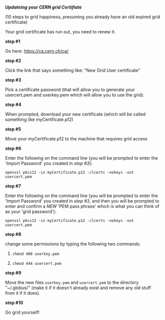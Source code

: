 ***Updateing your CERN grid Certifiate***

(10 steps to grid happiness, presuming you already have an old expired grid certificate)




Your grid certificate has run out, you need to renew it.

**step #1**

Go here: https://ca.cern.ch/ca/

**step #2** 

Click the link that says something like: "New Grid User certificate"

**step #3** 

Pick a certificate password (that will allow you to generate your usercert.pem and userkey.pem which will allow you to use the grid).

**step #4** 

When prompted, download your new certificate (which will be called something like myCertificate.p12)

**step #5** 

Move your myCertificate.p12 to the machine that requires grid access

**step #6** 

Enter the following on the command line (you will be prompted to enter the 'Import Password' you created in *step #3*): 

`openssl pkcs12 -in myCertificate.p12 -clcerts -nokeys -out usercert.pem`

**step #7** 

Enter the following on the command line (you will be prompted to enter the 'Import Password' you created in *step #3*, and then you will be prompted to enter and confirm a *NEW* 'PEM pass phrase' which is what you can think of as your 'grid password'):

`openssl pkcs12 -in myCertificate.p12 -clcerts -nokeys -out usercert.pem`

**step #8** 

change some permissions by typing the following two commands:

1) `chmod 400 userkey.pem`

2) `chmod 444 usercert.pem`


**step #9** 

Move the new files `userkey.pem` and `usercert.pem` to the directory "~/.globus/" (make it if it doesn't already exist and remove any old stuff from it if it does). 


**step #10** 

Go grid yourself!
